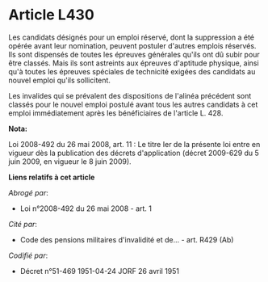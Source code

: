 # Article L430

Les candidats désignés pour un emploi réservé, dont la suppression a été opérée avant leur nomination, peuvent postuler
d'autres emplois réservés. Ils sont dispensés de toutes les épreuves générales qu'ils ont dû subir pour être classés. Mais
ils sont astreints aux épreuves d'aptitude physique, ainsi qu'à toutes les épreuves spéciales de technicité exigées des
candidats au nouvel emploi qu'ils sollicitent.

Les invalides qui se prévalent des dispositions de l'alinéa précédent sont classés pour le nouvel emploi postulé avant tous
les autres candidats à cet emploi immédiatement après les bénéficiaires de l'article L. 428.

**Nota:**

Loi 2008-492 du 26 mai 2008, art. 11 : Le titre Ier de la présente loi entre en vigueur dès la publication des décrets
d'application (décret 2009-629 du 5 juin 2009, en vigueur le 8 juin 2009).

**Liens relatifs à cet article**

_Abrogé par_:

  - Loi n°2008-492 du 26 mai 2008 - art. 1

_Cité par_:

  - Code des pensions militaires d'invalidité et de... - art. R429 (Ab)

_Codifié par_:

  - Décret n°51-469 1951-04-24 JORF 26 avril 1951
